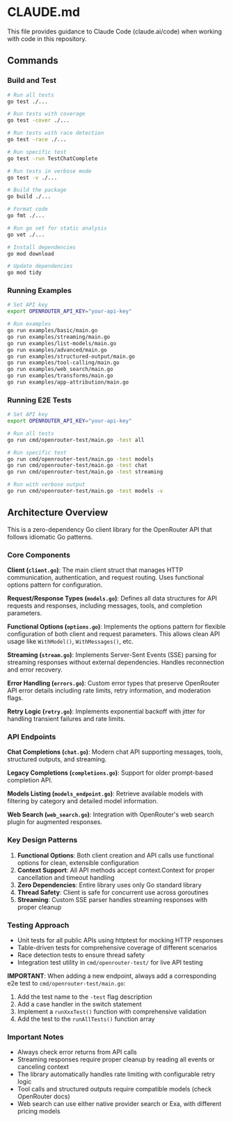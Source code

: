 # CLAUDE.md

This file provides guidance to Claude Code (claude.ai/code) when working with code in this repository.

## Commands

### Build and Test
```bash
# Run all tests
go test ./...

# Run tests with coverage
go test -cover ./...

# Run tests with race detection
go test -race ./...

# Run specific test
go test -run TestChatComplete

# Run tests in verbose mode
go test -v ./...

# Build the package
go build ./...

# Format code
go fmt ./...

# Run go vet for static analysis
go vet ./...

# Install dependencies
go mod download

# Update dependencies
go mod tidy
```

### Running Examples
```bash
# Set API key
export OPENROUTER_API_KEY="your-api-key"

# Run examples
go run examples/basic/main.go
go run examples/streaming/main.go
go run examples/list-models/main.go
go run examples/advanced/main.go
go run examples/structured-output/main.go
go run examples/tool-calling/main.go
go run examples/web_search/main.go
go run examples/transforms/main.go
go run examples/app-attribution/main.go
```

### Running E2E Tests
```bash
# Set API key
export OPENROUTER_API_KEY="your-api-key"

# Run all tests
go run cmd/openrouter-test/main.go -test all

# Run specific test
go run cmd/openrouter-test/main.go -test models
go run cmd/openrouter-test/main.go -test chat
go run cmd/openrouter-test/main.go -test streaming

# Run with verbose output
go run cmd/openrouter-test/main.go -test models -v
```

## Architecture Overview

This is a zero-dependency Go client library for the OpenRouter API that follows idiomatic Go patterns.

### Core Components

**Client (`client.go`)**: The main client struct that manages HTTP communication, authentication, and request routing. Uses functional options pattern for configuration.

**Request/Response Types (`models.go`)**: Defines all data structures for API requests and responses, including messages, tools, and completion parameters.

**Functional Options (`options.go`)**: Implements the options pattern for flexible configuration of both client and request parameters. This allows clean API usage like `WithModel()`, `WithMessages()`, etc.

**Streaming (`stream.go`)**: Implements Server-Sent Events (SSE) parsing for streaming responses without external dependencies. Handles reconnection and error recovery.

**Error Handling (`errors.go`)**: Custom error types that preserve OpenRouter API error details including rate limits, retry information, and moderation flags.

**Retry Logic (`retry.go`)**: Implements exponential backoff with jitter for handling transient failures and rate limits.

### API Endpoints

**Chat Completions (`chat.go`)**: Modern chat API supporting messages, tools, structured outputs, and streaming.

**Legacy Completions (`completions.go`)**: Support for older prompt-based completion API.

**Models Listing (`models_endpoint.go`)**: Retrieve available models with filtering by category and detailed model information.

**Web Search (`web_search.go`)**: Integration with OpenRouter's web search plugin for augmented responses.

### Key Design Patterns

1. **Functional Options**: Both client creation and API calls use functional options for clean, extensible configuration
2. **Context Support**: All API methods accept context.Context for proper cancellation and timeout handling
3. **Zero Dependencies**: Entire library uses only Go standard library
4. **Thread Safety**: Client is safe for concurrent use across goroutines
5. **Streaming**: Custom SSE parser handles streaming responses with proper cleanup

### Testing Approach

- Unit tests for all public APIs using httptest for mocking HTTP responses
- Table-driven tests for comprehensive coverage of different scenarios
- Race detection tests to ensure thread safety
- Integration test utility in `cmd/openrouter-test/` for live API testing

**IMPORTANT**: When adding a new endpoint, always add a corresponding e2e test to `cmd/openrouter-test/main.go`:
1. Add the test name to the `-test` flag description
2. Add a case handler in the switch statement
3. Implement a `runXxxTest()` function with comprehensive validation
4. Add the test to the `runAllTests()` function array

### Important Notes

- Always check error returns from API calls
- Streaming responses require proper cleanup by reading all events or canceling context
- The library automatically handles rate limiting with configurable retry logic
- Tool calls and structured outputs require compatible models (check OpenRouter docs)
- Web search can use either native provider search or Exa, with different pricing models